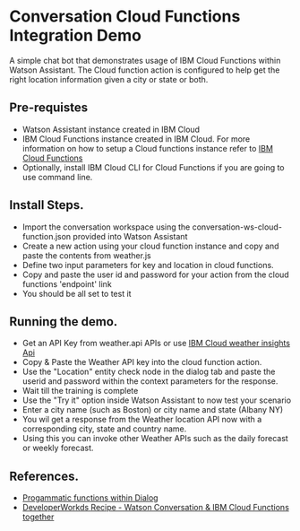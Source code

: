 # Conversation Cloud Functions Integration Demo

A simple chat bot that demonstrates usage of IBM Cloud Functions within Watson Assistant.
The Cloud function action is configured to help get the right location information
given a city or state or both.

## Pre-requistes
- Watson Assistant instance created in IBM Cloud
- IBM Cloud Functions instance created in IBM Cloud. For more information on how to setup a Cloud functions instance refer to [IBM Cloud Functions](https://console.bluemix.net/openwhisk/)
- Optionally, install IBM Cloud CLI for Cloud Functions if you are going to use command line.

## Install Steps.

- Import the conversation workspace using the conversation-ws-cloud-function.json provided into Watson Assistant
- Create a new action using your cloud function instance and copy and paste the contents from weather.js
- Define two input parameters for key and location in cloud functions.
- Copy and paste the user id and password for your action from the cloud functions 'endpoint' link
- You should be all set to test it

## Running the demo.

- Get an API Key from weather.api APIs or use [IBM Cloud weather insights Api](https://console.bluemix.net/docs/services/Weather/weather_rest_apis.html#rest_apis)
- Copy & Paste the Weather API key into the cloud function action.
- Use the "Location" entity check node in the dialog tab and paste the userid and password within the context parameters for the response.
- Wait till the training is complete
- Use the "Try it" option inside Watson Assistant to now test your scenario
- Enter a city name (such as Boston) or city name and state (Albany NY)
- You wil get a response from the Weather location API now with a corresponding city, state and country name.
- Using this you can invoke other Weather APIs such as the daily forecast or weekly forecast.

## References.
- [Progammatic functions within Dialog](https://console.bluemix.net/docs/services/conversation/dialog-actions.html#dialog-actions)
- [DeveloperWorkds Recipe - Watson Conversation & IBM Cloud Functions together](https://developer.ibm.com/recipes/tutorials/watson-conversation-ibm-cloud-functions-to-do-a-longtail-chatbot/)
